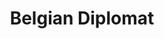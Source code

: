 ---
name: "Arnaud De Kerchove"
title: "Belgian Diplomat"
contribution: "Understanding of the current socio-political environment"
avatar: images/collaborators/arnaud.jpg
---